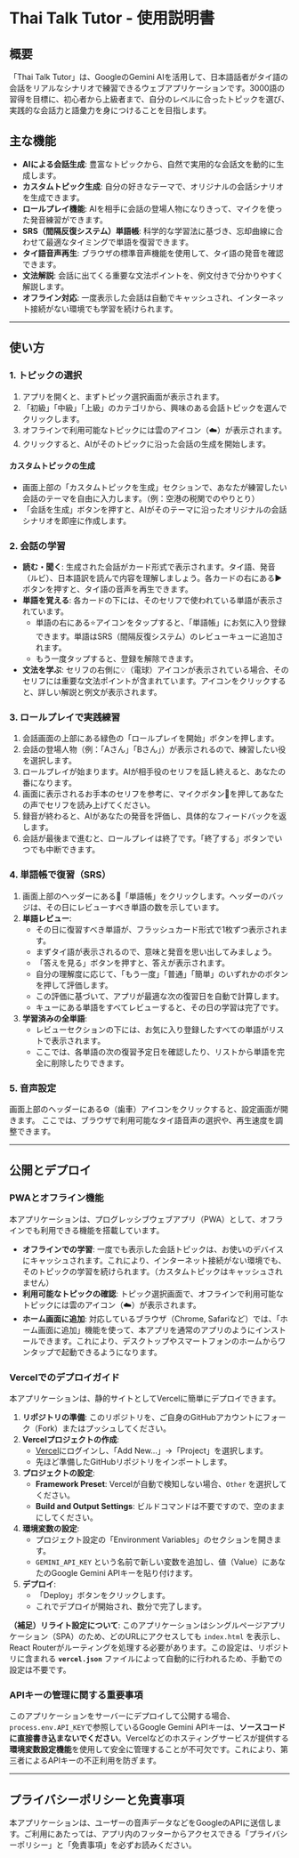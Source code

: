 # Thai Talk Tutor - 使用説明書

## 概要

「Thai Talk Tutor」は、GoogleのGemini AIを活用して、日本語話者がタイ語の会話をリアルなシナリオで練習できるウェブアプリケーションです。3000語の習得を目標に、初心者から上級者まで、自分のレベルに合ったトピックを選び、実践的な会話力と語彙力を身につけることを目指します。

## 主な機能

- **AIによる会話生成**: 豊富なトピックから、自然で実用的な会話文を動的に生成します。
- **カスタムトピック生成**: 自分の好きなテーマで、オリジナルの会話シナリオを生成できます。
- **ロールプレイ機能**: AIを相手に会話の登場人物になりきって、マイクを使った発音練習ができます。
- **SRS（間隔反復システム）単語帳**: 科学的な学習法に基づき、忘却曲線に合わせて最適なタイミングで単語を復習できます。
- **タイ語音声再生**: ブラウザの標準音声機能を使用して、タイ語の発音を確認できます。
- **文法解説**: 会話に出てくる重要な文法ポイントを、例文付きで分かりやすく解説します。
- **オフライン対応**: 一度表示した会話は自動でキャッシュされ、インターネット接続がない環境でも学習を続けられます。

---

## 使い方

### 1. トピックの選択

1.  アプリを開くと、まずトピック選択画面が表示されます。
2.  「初級」「中級」「上級」のカテゴリから、興味のある会話トピックを選んでクリックします。
3.  オフラインで利用可能なトピックには雲のアイコン（☁️）が表示されます。
4.  クリックすると、AIがそのトピックに沿った会話の生成を開始します。

#### カスタムトピックの生成
- 画面上部の「カスタムトピックを生成」セクションで、あなたが練習したい会話のテーマを自由に入力します。（例：空港の税関でのやりとり）
- 「会話を生成」ボタンを押すと、AIがそのテーマに沿ったオリジナルの会話シナリオを即座に作成します。

### 2. 会話の学習

- **読む・聞く**: 生成された会話がカード形式で表示されます。タイ語、発音（ルビ）、日本語訳を読んで内容を理解しましょう。各カードの右にある▶️ボタンを押すと、タイ語の音声を再生できます。
- **単語を覚える**: 各カードの下には、そのセリフで使われている単語が表示されています。
    - 単語の右にある⭐アイコンをタップすると、「単語帳」にお気に入り登録できます。単語はSRS（間隔反復システム）のレビューキューに追加されます。
    - もう一度タップすると、登録を解除できます。
- **文法を学ぶ**: セリフの右側に💡（電球）アイコンが表示されている場合、そのセリフには重要な文法ポイントが含まれています。アイコンをクリックすると、詳しい解説と例文が表示されます。

### 3. ロールプレイで実践練習

1.  会話画面の上部にある緑色の「ロールプレイを開始」ボタンを押します。
2.  会話の登場人物（例：「Aさん」「Bさん」）が表示されるので、練習したい役を選択します。
3.  ロールプレイが始まります。AIが相手役のセリフを話し終えると、あなたの番になります。
4.  画面に表示されるお手本のセリフを参考に、マイクボタン🎤を押してあなたの声でセリフを読み上げてください。
5.  録音が終わると、AIがあなたの発音を評価し、具体的なフィードバックを返します。
6.  会話が最後まで進むと、ロールプレイは終了です。「終了する」ボタンでいつでも中断できます。

### 4. 単語帳で復習（SRS）

1.  画面上部のヘッダーにある📖「単語帳」をクリックします。ヘッダーのバッジは、その日にレビューすべき単語の数を示しています。
2.  **単語レビュー**:
    - その日に復習すべき単語が、フラッシュカード形式で1枚ずつ表示されます。
    - まずタイ語が表示されるので、意味と発音を思い出してみましょう。
    - 「答えを見る」ボタンを押すと、答えが表示されます。
    - 自分の理解度に応じて、「もう一度」「普通」「簡単」のいずれかのボタンを押して評価します。
    - この評価に基づいて、アプリが最適な次の復習日を自動で計算します。
    - キューにある単語をすべてレビューすると、その日の学習は完了です。
3.  **学習済みの全単語**:
    - レビューセクションの下には、お気に入り登録したすべての単語がリストで表示されます。
    - ここでは、各単語の次の復習予定日を確認したり、リストから単語を完全に削除したりできます。

### 5. 音声設定

画面上部のヘッダーにある⚙️（歯車）アイコンをクリックすると、設定画面が開きます。
ここでは、ブラウザで利用可能なタイ語音声の選択や、再生速度を調整できます。

---

## 公開とデプロイ

### PWAとオフライン機能

本アプリケーションは、プログレッシブウェブアプリ（PWA）として、オフラインでも利用できる機能を搭載しています。

- **オフラインでの学習**: 一度でも表示した会話トピックは、お使いのデバイスにキャッシュされます。これにより、インターネット接続がない環境でも、そのトピックの学習を続けられます。（カスタムトピックはキャッシュされません）
- **利用可能なトピックの確認**: トピック選択画面で、オフラインで利用可能なトピックには雲のアイコン（☁️）が表示されます。
- **ホーム画面に追加**: 対応しているブラウザ（Chrome, Safariなど）では、「ホーム画面に追加」機能を使って、本アプリを通常のアプリのようにインストールできます。これにより、デスクトップやスマートフォンのホームからワンタップで起動できるようになります。

### Vercelでのデプロイガイド

本アプリケーションは、静的サイトとしてVercelに簡単にデプロイできます。

1.  **リポジトリの準備**: このリポジトリを、ご自身のGitHubアカウントにフォーク（Fork）またはプッシュしてください。
2.  **Vercelプロジェクトの作成**:
    - [Vercel](https://vercel.com/)にログインし、「Add New...」->「Project」を選択します。
    - 先ほど準備したGitHubリポジトリをインポートします。
3.  **プロジェクトの設定**:
    - **Framework Preset**: Vercelが自動で検知しない場合、`Other` を選択してください。
    - **Build and Output Settings**: ビルドコマンドは不要ですので、空のままにしてください。
4. **環境変数の設定**:
   - プロジェクト設定の「Environment Variables」のセクションを開きます。
   - `GEMINI_API_KEY` という名前で新しい変数を追加し、値（Value）にあなたのGoogle Gemini APIキーを貼り付けます。
5.  **デプロイ**:
    - 「Deploy」ボタンをクリックします。
    - これでデプロイが開始され、数分で完了します。

**（補足）リライト設定について**: このアプリケーションはシングルページアプリケーション（SPA）のため、どのURLにアクセスしても `index.html` を表示し、React Routerがルーティングを処理する必要があります。この設定は、リポジトリに含まれる **`vercel.json`** ファイルによって自動的に行われるため、手動での設定は不要です。

### APIキーの管理に関する重要事項
このアプリケーションをサーバーにデプロイして公開する場合、`process.env.API_KEY`で参照しているGoogle Gemini APIキーは、**ソースコードに直接書き込まないでください**。Vercelなどのホスティングサービスが提供する**環境変数設定機能**を使用して安全に管理することが不可欠です。これにより、第三者によるAPIキーの不正利用を防ぎます。


---

## プライバシーポリシーと免責事項

本アプリケーションは、ユーザーの音声データなどをGoogleのAPIに送信します。ご利用にあたっては、アプリ内のフッターからアクセスできる「プライバシーポリシー」と「免責事項」を必ずお読みください。
